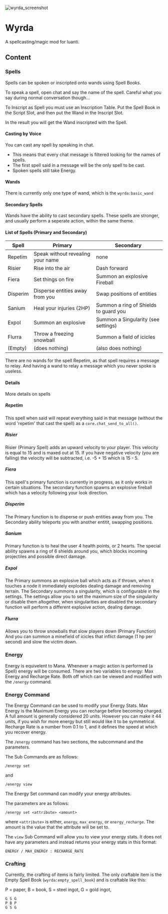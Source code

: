 ![wyrda_screenshot](https://github.com/user-attachments/assets/d4aba802-a3b1-4e73-bb3c-ccf011904938)


# Wyrda
A spellcasting/magic mod for luanti.

## Content

### Spells

Spells can be spoken or inscripted onto wands using Spell Books.

To speak a spell, open chat and say the name of the spell.
Careful what you say during normal conversation though...

To Inscript as Spell you must use an Inscription Table.
Put the Spell Book in the Script Slot, and then put the Wand in the Inscript Slot.

In the result you will get the Wand inscripted with the Spell.

#### Casting by Voice

You can cast any spell by speaking in chat.

* This means that every chat message is filtered looking for the names of spells.
* The first spell said in a message will be the only spell to be cast.
* Spoken spells still take Energy.

#### Wands

There is currently only one type of wand, which is the `wyrda:basic_wand`

#### Secondary Spells

Wands have the ability to cast secondary spells.
These spells are stronger, and usually perform a seperate action, within the same theme.

#### List of Spells (Primary and Secondary)

| Spell             | Primary                           | Secondary                             |
| ----------------- | --------------------------------- | ------------------------------------- |
| Repetim           | Speak without revealing your name | none                                  |
| Risier            | Rise into the air                 | Dash forward                          |
| Fiera             | Set things on fire                | Summon an explosive Fireball          |
| Disperim          | Disperse entities away from you   | Swap positions of entities            |
| Sanium            | Heal your injuries (2HP)          | Summon a ring of Shields to guard you |
| Expol             | Summon an explosive               | Summon a Singularity (see settings)   |
| Flurra            | Throw a freezing snowball         | Summon a field of icicles             |
| (Empty)           | (does nothing)                    | (also does nothing)                   |

There are no wands for the spell Repetim, as that spell requires a message to relay.
And having a wand to relay a message which you never spoke is useless.

#### Details

More details on spells

##### Repetim

This spell when said will repeat everything said in that message (without the word 'repetim' that cast the spell)
as a `core.chat_send_to_all()`.

##### Risier

Risier (Primary Spell) adds an upward velocity to your player. This velocity is equal to 15 and is maxed out at 15.
If you have negative velocity (you are falling) the velocity will be subtracted, i.e. -5 + 15 which is 15 - 5.

##### Fiera

This spell's primary function is currently in progress, as it only works in certain situations.
The secondary function spawns an explosive fireball which has a velocity following your look direction.

##### Disperim

The Primary function is to disperse or push entities away from you.
The Secondary ability teleports you with another entitit, swapping positions.

##### Sanium

Primary function is to heal the user 4 health points, or 2 hearts.
The special ability spawns a ring of 6 shields around you, which blocks incoming projectiles and possible direct damage.

##### Expol

The Primary summons an explosive ball which acts as if thrown, when it touches a node it immediately explodes dealing damage and removing terrain.
The Secondary summons a singularity, which is configurable in the settings. The settings allow you to set the maximum size of the singularity
or disable them altogether, when singularities are disabled the secondary function will perform a different explosive action, dealing damage.

##### Flurra

Allows you to throw snowballs that slow players down (Primary Function)
And you can summon a minefield of icicles that inflict damage (1 hp per second) and slow the victim down.

### Energy

Energy is equivelent to Mana.
Whenever a magic action is performed (a Spell) energy will be consumed.
There are two variables to energy: Max Energy and Recharge Rate.
Both off which can be viewed and modified with the `/energy` command.

### Energy Command

The Energy Command can be used to modify your Energy Stats.
Max Energy is the Maximum Energy you can recharge before becoming charged.
A full amount is generally considered 20 units. However you can make it 44 units,
if you wish for more energy but still would like it to be symmetrical.
Recharge Rate is a number from 0.1 to 1, and it defines the speed at which you recover energy.

The `/energy` command has two sections, the subcommand and the parameters.

The Sub Commands are as follows:

`/energy set`

and

`/energy view`

The Energy Set command can modify your energy attributes.

The parameters are as follows:

`/energy set <attribute> <amount>`

where `<attribute>` is either, `energy`, `max_energy`, or `energy_recharge`.
The amount is the value that the attribute will be set to.

The `view` Sub Command will allow you to view your energy stats.
It does not have any parameters and instead returns your energy stats in this format:

`ENERGY / MAX_ENERGY : RECHARGE_RATE`

### Crafting

Currently, the crafting of items is fairly limited.
The only craftable item is the Empty Spell Book (`wyrda:empty_spell_book`) and is craftable like this:

P = paper, 
B = book, 
S = steel ingot, 
G = gold ingot, 

    G S G
    P B P
    G S G